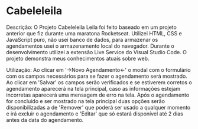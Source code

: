 # Cabeleleila
Descrição: O Projeto Cabeleleila Leila foi feito baseado em um projeto anterior que fiz durante uma maratona Rocketseat. Utilizei HTML, CSS e JavaScript puro, não usei banco de dados, para armazenar os agendamentos usei o armazenamento local do navegador. Durante o desenvolvimento utilizei a extensão Live Service do Visual Studio Code. O projeto demonstra meus conhecimentos atuais sobre web.

Utilização: Ao clicar em '->Novo Agendamento<-' o modal com o formulário com os campos necessários para se fazer o agendamento será mostrado. Ao clicar em 'Salvar' os campos serão verificados e se estiverem corretos o agendamento aparecerá na tela principal, caso as informações estejam incorretas aparecerá uma mensagem de erro na tela. Após o agendamento for concluído e ser mostrado na tela principal duas opções serão disponibilizadas a de 'Remover' que poderá ser usado a qualquer momento e irá excluir o agendamento e 'Editar' que só estará disponível até 2 dias antes da data do agendamento.

